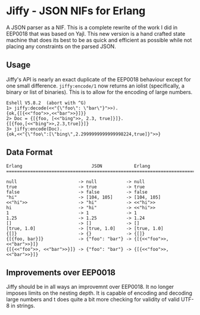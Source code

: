 Jiffy - JSON NIFs for Erlang
============================

A JSON parser as a NIF. This is a complete rewrite of the work I did
in EEP0018 that was based on Yajl. This new version is a hand crafted
state machine that does its best to be as quick and efficient as
possible while not placing any constraints on the parsed JSON.

Usage
-----

Jiffy's API is nearly an exact duplicate of the EEP0018 behaviour
except for one small difference. `jiffy:encode/1` now returns an
iolist (specifically, a binary or list of binaries). This is to
allow for the encoding of large numbers.


    Eshell V5.8.2  (abort with ^G)
    1> jiffy:decode(<<"{\"foo\": \"bar\"}">>).
    {ok,{[{<<"foo">>,<<"bar">>}]}}
    2> Doc = {[{foo, [<<"bing">>, 2.3, true]}]}.
    {[{foo,[<<"bing">>,2.3,true]}]}
    3> jiffy:encode(Doc).
    {ok,<<"{\"foo\":[\"bing\",2.2999999999999998224,true]}">>}


Data Format
-----------

    Erlang                          JSON            Erlang
    ==========================================================================

    null                       -> null           -> null
    true                       -> true           -> true
    false                      -> false          -> false
    "hi"                       -> [104, 105]     -> [104, 105]
    <<"hi">>                   -> "hi"           -> <<"hi">>
    hi                         -> "hi"           -> <<"hi">>
    1                          -> 1              -> 1
    1.25                       -> 1.25           -> 1.24
    []                         -> []             -> []
    [true, 1.0]                -> [true, 1.0]    -> [true, 1.0]
    {[]}                       -> {}             -> {[]}
    {[{foo, bar}]}             -> {"foo": "bar"} -> {[{<<"foo">>, <<"bar">>}]}
    {[{<<"foo">>, <<"bar">>}]} -> {"foo": "bar"} -> {[{<<"foo">>, <<"bar">>}]}

Improvements over EEP0018
-------------------------

Jiffy should be in all ways an improvemnt over EEP0018. It no longer
imposes limits on the nesting depth. It is capable of encoding and
decoding large numbers and t does quite a bit more checking for validity
of valid UTF-8 in strings.

